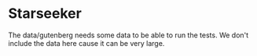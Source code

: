 Starseeker
==========

The data/gutenberg needs some data to be able to run the tests. We don't include the data here cause it can be very large.

